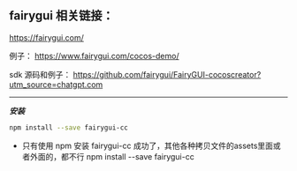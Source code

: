 

## fairygui 相关链接：

https://fairygui.com/

例子：
https://www.fairygui.com/cocos-demo/

sdk 源码和例子：
https://github.com/fairygui/FairyGUI-cocoscreator?utm_source=chatgpt.com



---
***安装***

```bash
npm install --save fairygui-cc
```


- 只有使用 npm 安装 fairygui-cc 成功了，其他各种拷贝文件的assets里面或者外面的，都不行
npm install --save fairygui-cc



